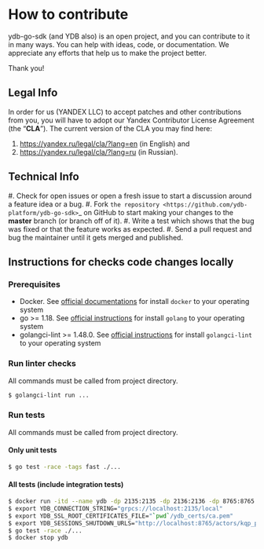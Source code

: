 # How to contribute

ydb-go-sdk (and YDB also) is an open project, and you can contribute to it in many ways. You can help with ideas, code, or documentation. We appreciate any efforts that help us to make the project better.

Thank you!

## Legal Info

In order for us (YANDEX LLC) to accept patches and other contributions from you, you will have to adopt our Yandex Contributor License Agreement (the “**CLA**”). The current version of the CLA you may find here:
1) https://yandex.ru/legal/cla/?lang=en (in English) and
2) https://yandex.ru/legal/cla/?lang=ru (in Russian).

## Technical Info

#. Check for open issues or open a fresh issue to start a discussion around a feature idea or a bug.
#. Fork `the repository <https://github.com/ydb-platform/ydb-go-sdk>`_ on GitHub to start making your changes to the **master** branch (or branch off of it).
#. Write a test which shows that the bug was fixed or that the feature works as expected.
#. Send a pull request and bug the maintainer until it gets merged and published.

## Instructions for checks code changes locally

### Prerequisites

- Docker. See [official documentations](https://docs.docker.com/engine/install/) for install `docker` to your operating system
- go >= 1.18. See [official instructions](https://go.dev/doc/install) for install `golang` to your operating system
- golangci-lint >= 1.48.0. See [official instructions](https://golangci-lint.run/usage/install/) for install `golangci-lint` to your operating system

### Run linter checks

All commands must be called from project directory.

```sh
$ golangci-lint run ...
```

### Run tests

All commands must be called from project directory.

#### Only unit tests

```sh
$ go test -race -tags fast ./... 
```

#### All tests (include integration tests)

```sh
$ docker run -itd --name ydb -dp 2135:2135 -dp 2136:2136 -dp 8765:8765 -v `pwd`/ydb_certs:/ydb_certs -e YDB_LOCAL_SURVIVE_RESTART=true -e YDB_USE_IN_MEMORY_PDISKS=true -h localhost cr.yandex/yc/yandex-docker-local-ydb:latest
$ export YDB_CONNECTION_STRING="grpcs://localhost:2135/local"
$ export YDB_SSL_ROOT_CERTIFICATES_FILE="`pwd`/ydb_certs/ca.pem"
$ export YDB_SESSIONS_SHUTDOWN_URLS="http://localhost:8765/actors/kqp_proxy?force_shutdown=all"
$ go test -race ./... 
$ docker stop ydb
```
